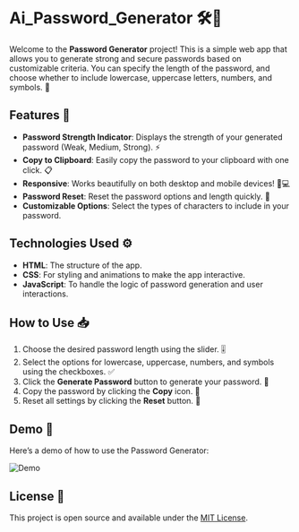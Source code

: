 # Ai_Password_Generator 🛠️🔐

Welcome to the **Password Generator** project! This is a simple web app that allows you to generate strong and secure passwords based on customizable criteria. You can specify the length of the password, and choose whether to include lowercase, uppercase letters, numbers, and symbols. 💪

## Features 🚀
- **Password Strength Indicator**: Displays the strength of your generated password (Weak, Medium, Strong). ⚡
- **Copy to Clipboard**: Easily copy the password to your clipboard with one click. 📋
- **Responsive**: Works beautifully on both desktop and mobile devices! 📱💻
- **Password Reset**: Reset the password options and length quickly. 🔄
- **Customizable Options**: Select the types of characters to include in your password.

## Technologies Used ⚙️
- **HTML**: The structure of the app.
- **CSS**: For styling and animations to make the app interactive.
- **JavaScript**: To handle the logic of password generation and user interactions.

## How to Use 📥
1. Choose the desired password length using the slider. 🎚️
2. Select the options for lowercase, uppercase, numbers, and symbols using the checkboxes. ✅
3. Click the **Generate Password** button to generate your password. 🔑
4. Copy the password by clicking the **Copy** icon. 📑
5. Reset all settings by clicking the **Reset** button. 🔄

## Demo 🎥
Here’s a demo of how to use the Password Generator:

![Demo](demo.gif)

## License 📜
This project is open source and available under the [MIT License](LICENSE).
